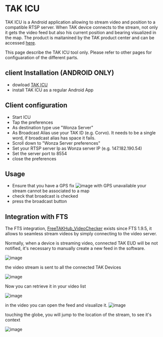 # TAK ICU

TAK ICU is a Android application allowing to stream video and position to a compatible RTSP server. When TAK device connects to the stream, not only it gets the video feed but also his current position and bearing visualized in the map.
The product is maitanined by the TAK product center and can be accessed [here](https://drive.google.com/drive/folders/1PmCiWlHvIWXdW7pcudCFg6irghvOn6Ah).

This page describe the TAK ICU tool only. Please refer to other pages for configuaration of the different parts.

## client Installation (ANDROID ONLY)

* dowload [TAK ICU](https://drive.google.com/drive/folders/1PmCiWlHvIWXdW7pcudCFg6irghvOn6Ah)
* install TAK ICU as a regular Android App

## Client configuration

* Start ICU
* Tap the preferences 
* As destination type use "Wonza Server"
* As Broadcast Alias use your TAK ID (e.g. Corvo). It needs to be a single word, if broadcast alias has space it fails.
* Scroll down to "Wonza Server preferences"
* Set your RTSP server Ip as Wonza server IP (e.g. 147.182.190.54)
* Set the server port to 8554
* close the preferences

## Usage

* Ensure that you have a GPS fix
![image](https://user-images.githubusercontent.com/60719165/140655585-ebd10d4d-620e-4259-85e2-897770d08fed.png)
with GPS unavailable your stream cannot be associated to a map
*  check that broadcast is checked
*  press the broadcast button

## Integration with FTS

The FTS integration, [FreeTAKHub_VideoChecker](https://github.com/FreeTAKTeam/FreeTAKHub_VideoChecker) exists since FTS 1.9.5, it allows to seamless stream videos by simply connecting to the video server.

Normally, when a device is streaming video, connected TAK EUD will be not notified, it's necessary to manually create a new feed in the software.

![image](https://user-images.githubusercontent.com/60719165/139940405-8e841a98-58e3-431a-8bb6-fce8462b3ef7.png)

the video stream is sent to all the connected TAK Devices

![image](https://user-images.githubusercontent.com/60719165/139935868-59624431-1f17-4503-8c6a-d682f75d97c1.png)

Now you can retrieve it in your video list

![image](https://user-images.githubusercontent.com/60719165/140366998-04bf25e8-f45e-4e8b-9752-742f2502ca50.png)

in the video you can open the feed and visualize it.
![image](https://user-images.githubusercontent.com/60719165/140365180-253b2150-24d5-48b4-94f5-e66d1d02f053.png)

touching the globe, you will jump to the location of the stream, to see it's context

![image](https://user-images.githubusercontent.com/60719165/140366296-bf24262a-ba53-47f9-bafa-952d917350e0.png)



